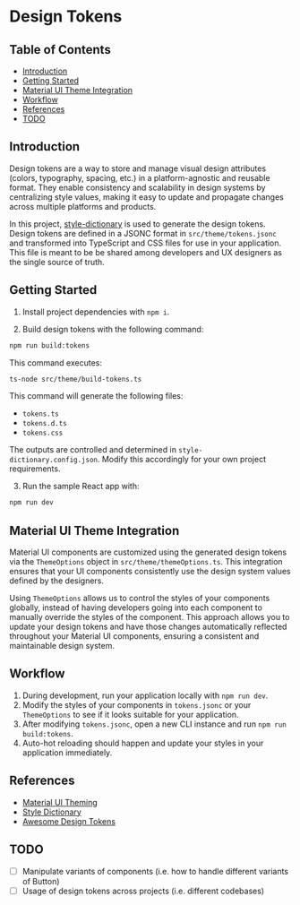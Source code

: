 # Design Tokens

## Table of Contents

- [Introduction](#introduction)
- [Getting Started](#getting-started)
- [Material UI Theme Integration](#material-ui-theme-integration)
- [Workflow](#workflow)
- [References](#references)
- [TODO](#todo)

## Introduction

Design tokens are a way to store and manage visual design attributes (colors, typography, spacing, etc.) in a platform-agnostic and reusable format. They enable consistency and scalability in design systems by centralizing style values, making it easy to update and propagate changes across multiple platforms and products.

In this project, [style-dictionary](https://styledictionary.com/getting-started/installation/) is used to generate the design tokens. Design tokens are defined in a JSONC format in `src/theme/tokens.jsonc` and transformed into TypeScript and CSS files for use in your application. This file is meant to be be shared among developers and UX designers as the single source of truth.

## Getting Started

1. Install project dependencies with `npm i`.

2. Build design tokens with the following command:

```sh
npm run build:tokens
```

This command executes:

```sh
ts-node src/theme/build-tokens.ts
```

This command will generate the following files:

- `tokens.ts`
- `tokens.d.ts`
- `tokens.css`

The outputs are controlled and determined in `style-dictionary.config.json`. Modify this accordingly for your own project requirements.

3. Run the sample React app with:

```sh
npm run dev
```

## Material UI Theme Integration

Material UI components are customized using the generated design tokens via the `ThemeOptions` object in `src/theme/themeOptions.ts`. This integration ensures that your UI components consistently use the design system values defined by the designers.

Using `ThemeOptions` allows us to control the styles of your components globally, instead of having developers going into each component to manually override the styles of the component. This approach allows you to update your design tokens and have those changes automatically reflected throughout your Material UI components, ensuring a consistent and maintainable design system.

## Workflow

1. During development, run your application locally with `npm run dev`.
2. Modify the styles of your components in `tokens.jsonc` or your `ThemeOptions` to see if it looks suitable for your application.
3. After modifying `tokens.jsonc`, open a new CLI instance and run `npm run build:tokens`.
4. Auto-hot reloading should happen and update your styles in your application immediately.

## References

- [Material UI Theming](https://mui.com/material-ui/customization/theming/)
- [Style Dictionary](https://styledictionary.com/getting-started/installation/)
- [Awesome Design Tokens](https://github.com/sturobson/Awesome-Design-Tokens)

## TODO

- [ ] Manipulate variants of components (i.e. how to handle different variants of Button)
- [ ] Usage of design tokens across projects (i.e. different codebases)
